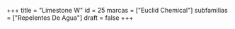 +++
title = "Limestone W"
id = 25
marcas = ["Euclid Chemical"]
subfamilias = ["Repelentes De Agua"]
draft = false
+++

<!--more-->